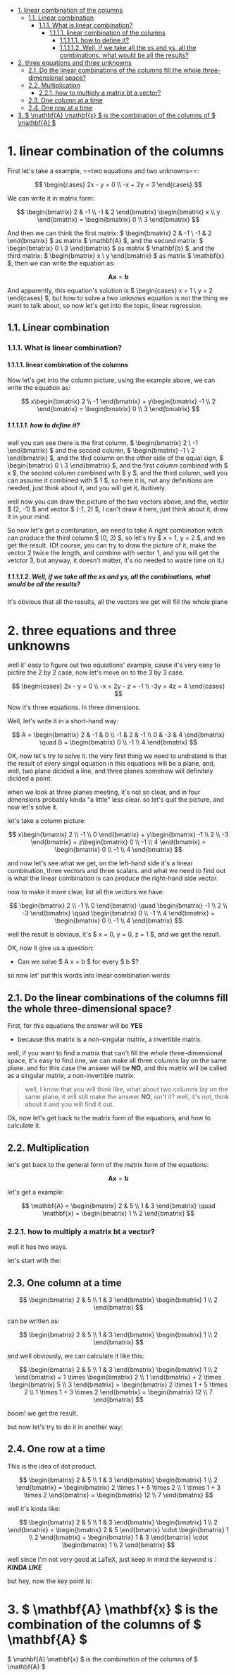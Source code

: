 - [1. linear combination of the columns](#1-linear-combination-of-the-columns)
  - [1.1. Linear combination](#11-linear-combination)
    - [1.1.1. What is linear combination?](#111-what-is-linear-combination)
      - [1.1.1.1. linear combination of the columns](#1111-linear-combination-of-the-columns)
        - [1.1.1.1.1. how to define it?](#11111-how-to-define-it)
        - [1.1.1.1.2. Well, if we take all the xs and ys, all the combinations, what would be all the results?](#11112-well-if-we-take-all-the-xs-and-ys-all-the-combinations-what-would-be-all-the-results)
- [2. three equations and three unknowns](#2-three-equations-and-three-unknowns)
  - [2.1. Do the linear combinations of the columns fill the whole three-dimensional space?](#21-do-the-linear-combinations-of-the-columns-fill-the-whole-three-dimensional-space)
  - [2.2. Multiplication](#22-multiplication)
    - [2.2.1. how to multiply a matrix bt a vector?](#221-how-to-multiply-a-matrix-bt-a-vector)
  - [2.3. One column at a time](#23-one-column-at-a-time)
  - [2.4. One row at a time](#24-one-row-at-a-time)
- [3. $ \mathbf{A} \mathbf{x} $ is the combination of the columns of $ \mathbf{A} $](#3--mathbfa-mathbfx--is-the-combination-of-the-columns-of--mathbfa-)


# 1. linear combination of the columns

First let's take a example, ==two equations and two unknowns==:

$$
\begin{cases} 2x - y = 0 \\ -x + 2y = 3 \end{cases}
$$

We can write it in matrix form:

$$
\begin{bmatrix} 2 & -1 \\ -1 & 2 \end{bmatrix}
\begin{bmatrix} x \\ y \end{bmatrix} =
\begin{bmatrix} 0 \\ 3 \end{bmatrix}
$$

And then we can think the first matrix: $ \begin{bmatrix} 2 & -1 \\ -1 & 2 \end{bmatrix} $ as matrix $ \mathbf{A} $, and the second matrix: $ \begin{bmatrix} 0 \\ 3 \end{bmatrix} $ as matrix $ \mathbf{b} $, and the third matrix: $ \begin{bmatrix} x \\ y \end{bmatrix} $ as matrix $ \mathbf{x} $, then we can write the equation as:

$$
\mathbf{A}\mathbf{x} = \mathbf{b}
$$

And apparently, this equation's solution is $ \begin{cases} x = 1 \\ y = 2 \end{cases} $, but how to solve a two unknows equation is not the thing we want to talk about, so now let's get into the topic, linear regression.

## 1.1. Linear combination

### 1.1.1. What is linear combination?

#### 1.1.1.1. linear combination of the columns

Now let's get into the column picture, using the example above, we can write the equation as:

$$
x\begin{bmatrix} 2 \\ -1 \end{bmatrix} +
y\begin{bmatrix} -1 \\ 2 \end{bmatrix} =
\begin{bmatrix} 0 \\ 3 \end{bmatrix}
$$

##### 1.1.1.1.1. how to define it?

 well you can see there is the first column, $ \begin{bmatrix} 2 \\ -1 \end{bmatrix} $ and the second column, $ \begin{bmatrix} -1 \\ 2 \end{bmatrix} $, and the thid column on the other side of the equal sign, $ \begin{bmatrix} 0 \\ 3 \end{bmatrix} $, and the first column combined with $ x $, the second column combined with $ y $, and the third column, well you can assume it combined with $ 1 $, so here it is, not any definitions are needed, just think about it, and you will get it, ituitively.

well now you can draw the picture of the two vectors above, and the, vector $ (2, -1) $ and vector $ (-1, 2) $, I can't draw it here, just think about it, draw it in your mind. 

So now let's get a combination, we need to take A right combination witch can produce the third column $ (0, 3) $, so let's try $ x = 1, y = 2 $, and we get the result. (Of course, you can try to draw the picture of it, make the vector 2 twice the length, and combine with vector 1, and you will get the vetctor 3, but anyway, it doesn't matter, it's no needed to waste time on it.)

##### 1.1.1.1.2. Well, if we take all the xs and ys, all the combinations, what would be all the results?

It's obvious that all the results, all the vectors we get will fill the whole plane

# 2. three equations and three unknowns

well it' easy to figure out two equiations' example, cause it's very easy to pictire the 2 by 2 case, now let's move on to the 3 by 3 case.

$$
\begin{cases} 2x - y = 0 \\ -x + 2y - z = -1 \\  -3y + 4z = 4 \end{cases}
$$

Now it's three equations. In three dimensions.

Well, let's write it in a short-hand way:

$$
A = 
\begin{bmatrix} 2 & -1 & 0 \\ -1 & 2 & -1 \\ 0 & -3 & 4 \end{bmatrix} \quad
B =
\begin{bmatrix} 0 \\ -1 \\ 4 \end{bmatrix}
$$

OK, now let's try to solve it. the very first thing we need to undrstand is that the result of every singal equation in this equations will be a plane, and, well, two plane dicided a line, and three planes somehow will definitely dicided a point.

when we look at three planes meeting, it's not so clear, and in four dimensions probably kinda "a little" less clear. so let's quit the picture, and now let's solve it.

let's take a column picture:

$$
x\begin{bmatrix} 2 \\ -1 \\ 0 \end{bmatrix} +
y\begin{bmatrix} -1 \\ 2 \\ -3 \end{bmatrix} +
z\begin{bmatrix} 0 \\ -1 \\ 4 \end{bmatrix} =
\begin{bmatrix} 0 \\ -1 \\ 4 \end{bmatrix}
$$

and now let's see what we get, on the left-hand side it's a linear combination, three vectors and three scalars. and what we need to find out is what the linear combination is can produce the right-hand side vector.

now to make it more clear, list all the vectors we have:

$$
\begin{bmatrix} 2 \\ -1 \\ 0 \end{bmatrix} \quad
\begin{bmatrix} -1 \\ 2 \\ -3 \end{bmatrix} \quad
\begin{bmatrix} 0 \\ -1 \\ 4 \end{bmatrix} = 
\begin{bmatrix} 0 \\ -1 \\ 4 \end{bmatrix}
$$

well the result is obvious, it's $ x = 0, y = 0, z = 1 $, and we get the result.

OK, now it give us a question:

-  Can we solve $ A x = b $ for every $ b $?

so now let' put this words into linear combination words:

## 2.1. Do the linear combinations of the columns fill the whole three-dimensional space?

First, for this equations the answer will be **YES**
- because this matrix is a non-singular matrix, a invertible matrix.

well, if you want to find a matrix that can't fill the whole three-dimensional space, it's easy to find one, we can make all three columns lay on the same plane. and for this case the answer will be **NO**, and this matrix will be called as a singular matrix, a non-invertible matrix.
> well, I know that you will think like, what about two columns lay on the same plane, it will still make the answer **NO**, isn't it? well, it's not, think about it and you will find it out.

Ok, now let's get back to the matrix form of the equations, and how to calculate it.

## 2.2. Multiplication

let's get back to the general form of the matrix form of the equations:

$$
\mathbf{A}\mathbf{x} = \mathbf{b}
$$

let's get a example:

$$
\mathbf{A} = 
\begin{bmatrix} 2 & 5 \\ 1 & 3 \end{bmatrix} \quad
\mathbf{x} =
\begin{bmatrix} 1 \\ 2 \end{bmatrix}
$$

### 2.2.1. how to multiply a matrix bt a vector?

well it has two ways.

let's start with the:

## 2.3. One column at a time

$$
\begin{bmatrix} 2 & 5 \\ 1 & 3 \end{bmatrix}
\begin{bmatrix} 1 \\ 2 \end{bmatrix}
$$

can be written as:

$$
\begin{bmatrix} 2 & 5 \\ 1 & 3 \end{bmatrix}
\begin{bmatrix} 1 \\ 2 \end{bmatrix}
$$

and well obviously, we can calculate it like this:

$$
\begin{bmatrix} 2 & 5 \\ 1 & 3 \end{bmatrix}
\begin{bmatrix} 1 \\ 2 \end{bmatrix} =
1 \times \begin{bmatrix} 2 \\ 1 \end{bmatrix} +
2 \times \begin{bmatrix} 5 \\ 3 \end{bmatrix} =
\begin{bmatrix} 2 \times 1 + 5 \times 2 \\ 1 \times 1 + 3 \times 2 \end{bmatrix} =
\begin{bmatrix} 12 \\ 7 \end{bmatrix}
$$

boom! we get the result.

but now let's try to do it in another way:

## 2.4. One row at a time

This is the idea of dot product.

$$
\begin{bmatrix} 2 & 5 \\ 1 & 3 \end{bmatrix}
\begin{bmatrix} 1 \\ 2 \end{bmatrix} =
\begin{bmatrix} 2 \times 1 + 5 \times 2 \\ 1 \times 1 + 3 \times 2 \end{bmatrix} =
\begin{bmatrix} 12 \\ 7 \end{bmatrix}
$$

well it's kinda like:

$$
\begin{bmatrix} 2 & 5 \\ 1 & 3 \end{bmatrix}
\begin{bmatrix} 1 \\ 2 \end{bmatrix} =
\begin{bmatrix} 2 & 5 \end{bmatrix} \cdot \begin{bmatrix} 1 \\ 2 \end{bmatrix} +
\begin{bmatrix} 1 & 3 \end{bmatrix} \cdot \begin{bmatrix} 1 \\ 2 \end{bmatrix} 
$$

well since I'm not very good at LaTeX, just keep in mind the keyword is： ***KINDA LIKE***

but hey, now the key point is:

# 3. $ \mathbf{A} \mathbf{x} $ is the combination of the columns of $ \mathbf{A} $ 

$ \mathbf{A} \mathbf{x} $ is the combination of the columns of $ \mathbf{A} $ 
